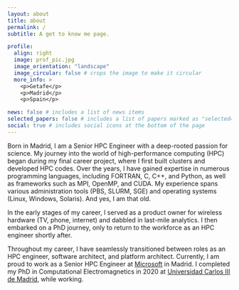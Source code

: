 ```yaml
---
layout: about
title: about
permalink: /
subtitle: A get to know me page.

profile:
  align: right
  image: prof_pic.jpg
  image_orientation: "landscape"
  image_circular: false # crops the image to make it circular
  more_info: >
    <p>Getafe</p>
    <p>Madrid</p>
    <p>Spain</p>

news: false # includes a list of news items
selected_papers: false # includes a list of papers marked as "selected={true}"
social: true # includes social icons at the bottom of the page
---
```


Born in Madrid, I am a Senior HPC Engineer with a deep-rooted passion for science. My journey into the world of high-performance computing (HPC) began during my final career project, where I first built clusters and developed HPC codes. Over the years, I have gained expertise in numerous programming languages, including FORTRAN, C, C++, and Python, as well as frameworks such as MPI, OpenMP, and CUDA. My experience spans various administration tools (PBS, SLURM, SGE) and operating systems (Linux, Windows, Solaris). And yes, I am that old.

In the early stages of my career, I served as a product owner for wireless hardware (TV, phone, internet) and dabbled in last-mile analytics. I then embarked on a PhD journey, only to return to the workforce as an HPC engineer shortly after.

Throughout my career, I have seamlessly transitioned between roles as an HPC engineer, software architect, and platform architect. Currently, I am proud to work as a Senior HPC Engineer at [Microsoft](https://azure.microsoft.com) in Madrid. I completed my PhD in Computational Electromagnetics in 2020 at [Universidad Carlos III de Madrid](https://www.uc3m.es), while working.
